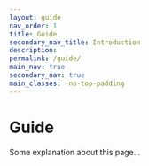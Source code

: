 ```yaml
---
layout: guide
nav_order: 1
title: Guide
secondary_nav_title: Introduction
description: 
permalink: /guide/
main_nav: true
secondary_nav: true
main_classes: -no-top-padding
---
```


<!--

Introduction to the guide

- Why it exists
- What's in it
- How to use it
- How to contribute

Illustration sources

- https://www.figma.com/file/qzvCvqhSRx3Jq8aywaSjlr/Bitcoin-Design-Guide-Illustrations-CO?node-id=238%3A3

-->


# Guide

Some explanation about this page...